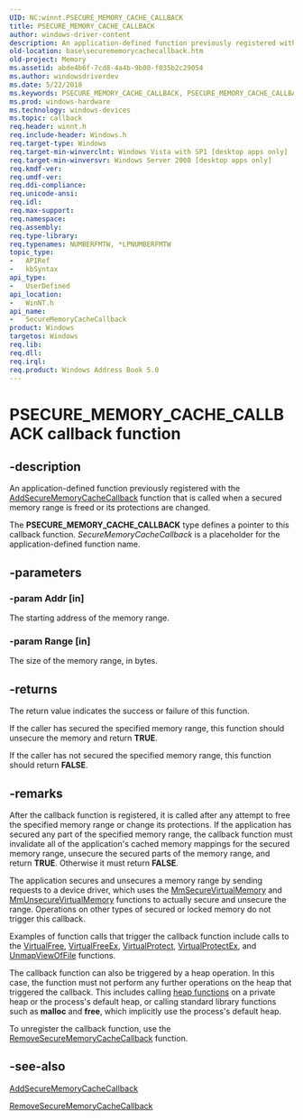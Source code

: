 ```yaml
---
UID: NC:winnt.PSECURE_MEMORY_CACHE_CALLBACK
title: PSECURE_MEMORY_CACHE_CALLBACK
author: windows-driver-content
description: An application-defined function previously registered with the AddSecureMemoryCacheCallback function that is called when a secured memory range is freed or its protections are changed.
old-location: base\securememorycachecallback.htm
old-project: Memory
ms.assetid: abde4b6f-7cd8-4a4b-9b00-f035b2c29054
ms.author: windowsdriverdev
ms.date: 5/22/2018
ms.keywords: PSECURE_MEMORY_CACHE_CALLBACK, PSECURE_MEMORY_CACHE_CALLBACK callback function, SecureMemoryCacheCallback, SecureMemoryCacheCallback callback, SecureMemoryCacheCallback callback function, base.securememorycachecallback, winnt/PSECURE_MEMORY_CACHE_CALLBACK, winnt/SecureMemoryCacheCallback
ms.prod: windows-hardware
ms.technology: windows-devices
ms.topic: callback
req.header: winnt.h
req.include-header: Windows.h
req.target-type: Windows
req.target-min-winverclnt: Windows Vista with SP1 [desktop apps only]
req.target-min-winversvr: Windows Server 2008 [desktop apps only]
req.kmdf-ver: 
req.umdf-ver: 
req.ddi-compliance: 
req.unicode-ansi: 
req.idl: 
req.max-support: 
req.namespace: 
req.assembly: 
req.type-library: 
req.typenames: NUMBERFMTW, *LPNUMBERFMTW
topic_type:
-	APIRef
-	kbSyntax
api_type:
-	UserDefined
api_location:
-	WinNT.h
api_name:
-	SecureMemoryCacheCallback
product: Windows
targetos: Windows
req.lib: 
req.dll: 
req.irql: 
req.product: Windows Address Book 5.0
---
```


# PSECURE_MEMORY_CACHE_CALLBACK callback function


## -description


An application-defined function previously registered with the 
    <a href="https://msdn.microsoft.com/6c89d6f3-182e-4b10-931c-8d55d603c9dc">AddSecureMemoryCacheCallback</a> function 
    that is called when a secured memory range is freed or its protections are changed.

The <b>PSECURE_MEMORY_CACHE_CALLBACK</b> type defines a pointer to this callback 
    function. <i>SecureMemoryCacheCallback</i> is a 
    placeholder for the application-defined function name.


## -parameters




### -param Addr [in]

The starting address of the memory range.


### -param Range [in]

The size of the memory range, in bytes.


## -returns



The return value indicates the success or failure of this function.

If the caller has secured the specified memory range, this function should unsecure the memory and return 
       <b>TRUE</b>.

If the caller has not secured the specified memory range, this function should return 
       <b>FALSE</b>.




## -remarks



After the callback function is registered, it is called after any attempt to free the specified memory range 
    or change its protections. If the application has secured any part of the specified memory range, the callback 
    function must invalidate all of the application's cached memory mappings for the secured memory range, unsecure 
    the secured parts of the memory range, and return <b>TRUE</b>. Otherwise it must  return 
    <b>FALSE</b>.

The application secures and unsecures a memory range by sending requests to a device driver, which uses the 
    <a href="https://msdn.microsoft.com/library/windows/hardware/ff556374">MmSecureVirtualMemory</a> and 
    <a href="https://msdn.microsoft.com/library/windows/hardware/ff556395">MmUnsecureVirtualMemory</a> 
    functions to actually secure and unsecure the range. Operations on other types of secured or locked memory do not 
    trigger this callback.

Examples of function calls that trigger the callback function include calls to the 
    <a href="https://msdn.microsoft.com/d6f27be8-8929-4a4d-b52c-fa99044ca243">VirtualFree</a>, 
    <a href="https://msdn.microsoft.com/2e5c862c-1251-49da-9c3a-90b09e488d89">VirtualFreeEx</a>, 
    <a href="https://msdn.microsoft.com/a0018bba-226b-4c18-8ea4-15e69524db11">VirtualProtect</a>, 
    <a href="https://msdn.microsoft.com/6afd7ae6-e4c5-483c-a638-c85781674c7b">VirtualProtectEx</a>, and 
    <a href="https://msdn.microsoft.com/2e9c3174-af48-4fa3-9f6a-fb62b23ed994">UnmapViewOfFile</a> functions.

The callback function can also be triggered by a heap operation. In this case, the function must not perform 
    any further operations on the heap that triggered the callback. This includes calling 
    <a href="https://msdn.microsoft.com/cfb683fa-4f46-48b5-9a28-f4625a9cb8cd">heap functions</a> on a private heap or the process's default 
    heap, or calling standard library functions such as <b>malloc</b> and 
    <b>free</b>, which implicitly use the process's default heap.

To unregister the callback function, use the 
    <a href="https://msdn.microsoft.com/8be6ff04-34c7-4942-a38c-507584c8bbeb">RemoveSecureMemoryCacheCallback</a> 
    function.




## -see-also




<a href="https://msdn.microsoft.com/6c89d6f3-182e-4b10-931c-8d55d603c9dc">AddSecureMemoryCacheCallback</a>



<a href="https://msdn.microsoft.com/8be6ff04-34c7-4942-a38c-507584c8bbeb">RemoveSecureMemoryCacheCallback</a>
 

 

